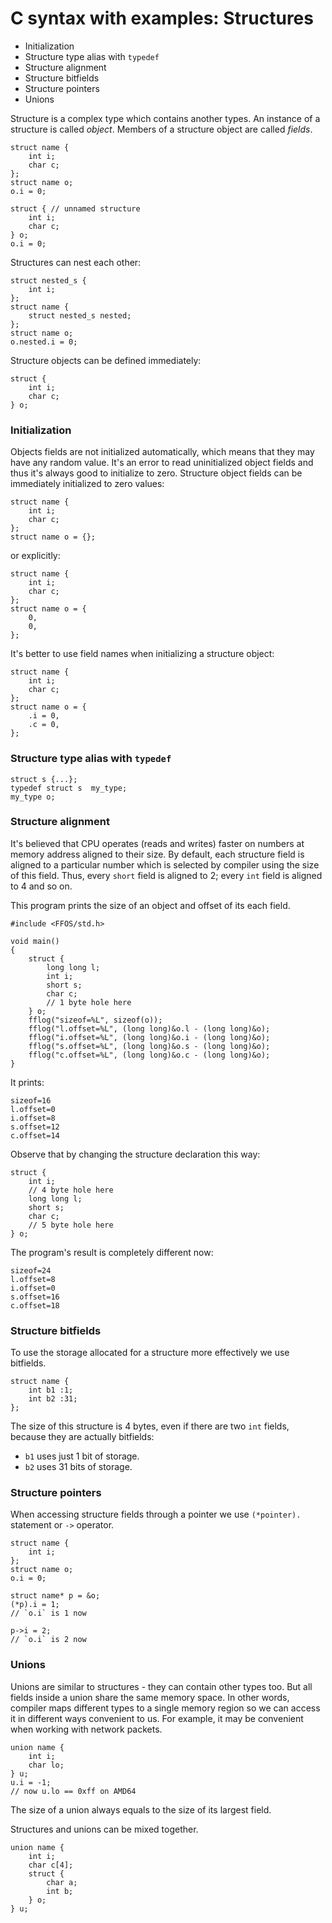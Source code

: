 # C syntax with examples: Structures

* Initialization
* Structure type alias with `typedef`
* Structure alignment
* Structure bitfields
* Structure pointers
* Unions

Structure is a complex type which contains another types.
An instance of a structure is called *object*.
Members of a structure object are called *fields*.

	struct name {
		int i;
		char c;
	};
	struct name o;
	o.i = 0;

	struct { // unnamed structure
		int i;
		char c;
	} o;
	o.i = 0;

Structures can nest each other:

	struct nested_s {
		int i;
	};
	struct name {
		struct nested_s nested;
	};
	struct name o;
	o.nested.i = 0;

Structure objects can be defined immediately:

	struct {
		int i;
		char c;
	} o;


### Initialization

Objects fields are not initialized automatically, which means that they may have any random value.
It's an error to read uninitialized object fields and thus it's always good to initialize to zero.
Structure object fields can be immediately initialized to zero values:

	struct name {
		int i;
		char c;
	};
	struct name o = {};

or explicitly:

	struct name {
		int i;
		char c;
	};
	struct name o = {
		0,
		0,
	};

It's better to use field names when initializing a structure object:

	struct name {
		int i;
		char c;
	};
	struct name o = {
		.i = 0,
		.c = 0,
	};


### Structure type alias with `typedef`

	struct s {...};
	typedef struct s  my_type;
	my_type o;


### Structure alignment

It's believed that CPU operates (reads and writes) faster on numbers at memory address aligned to their size.
By default, each structure field is aligned to a particular number which is selected by compiler using the size of this field.
Thus, every `short` field is aligned to 2;  every `int` field is aligned to 4 and so on.

This program prints the size of an object and offset of its each field.

	#include <FFOS/std.h>

	void main()
	{
		struct {
			long long l;
			int i;
			short s;
			char c;
			// 1 byte hole here
		} o;
		fflog("sizeof=%L", sizeof(o));
		fflog("l.offset=%L", (long long)&o.l - (long long)&o);
		fflog("i.offset=%L", (long long)&o.i - (long long)&o);
		fflog("s.offset=%L", (long long)&o.s - (long long)&o);
		fflog("c.offset=%L", (long long)&o.c - (long long)&o);
	}

It prints:

	sizeof=16
	l.offset=0
	i.offset=8
	s.offset=12
	c.offset=14

Observe that by changing the structure declaration this way:

	struct {
		int i;
		// 4 byte hole here
		long long l;
		short s;
		char c;
		// 5 byte hole here
	} o;

The program's result is completely different now:

	sizeof=24
	l.offset=8
	i.offset=0
	s.offset=16
	c.offset=18


### Structure bitfields

To use the storage allocated for a structure more effectively we use bitfields.

	struct name {
		int b1 :1;
		int b2 :31;
	};

The size of this structure is 4 bytes, even if there are two `int` fields, because they are actually bitfields:
* `b1` uses just 1 bit of storage.
* `b2` uses 31 bits of storage.


### Structure pointers

When accessing structure fields through a pointer we use `(*pointer).` statement or `->` operator.

	struct name {
		int i;
	};
	struct name o;
	o.i = 0;

	struct name* p = &o;
	(*p).i = 1;
	// `o.i` is 1 now

	p->i = 2;
	// `o.i` is 2 now


### Unions

Unions are similar to structures - they can contain other types too.
But all fields inside a union share the same memory space.
In other words, compiler maps different types to a single memory region so we can access it in different ways convenient to us.
For example, it may be convenient when working with network packets.

	union name {
		int i;
		char lo;
	} u;
	u.i = -1;
	// now u.lo == 0xff on AMD64

The size of a union always equals to the size of its largest field.

Structures and unions can be mixed together.

	union name {
		int i;
		char c[4];
		struct {
			char a;
			int b;
		} o;
	} u;
